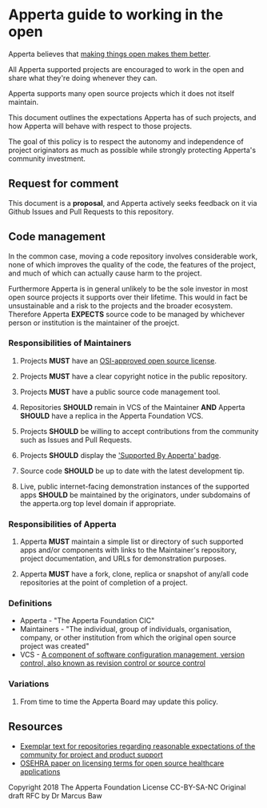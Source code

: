 # Apperta guide to working in the open

Apperta believes that [making things open makes them better](https://web.archive.org/web/20140628221103/https://www.gov.uk/design-principles#ninth).

All Apperta supported projects are encouraged to work in the open and share what they're doing whenever they can.

Apperta supports many open source projects which it does not itself maintain.

This document outlines the expectations Apperta has of such projects, and how Apperta will behave with respect to those projects.

The goal of this policy is to respect the autonomy and independence of project originators as much as possible while strongly protecting Apperta's community investment.

## Request for comment

This document is a **proposal**, and Apperta actively seeks feedback on it via Github Issues and Pull Requests to this repository.

## Code management

In the common case, moving a code repository involves considerable work, none of which improves the quality of the code, the features of the project, and much of which can actually cause harm to the project.

Furthermore Apperta is in general unlikely to be the sole investor in most open source projects it supports over their lifetime. This would in fact be unsustainable and a risk to the projects and the broader ecosystem. Therefore Apperta **EXPECTS** source code to be managed by whichever person or institution is the maintainer of the proejct.

### Responsibilities of Maintainers

1. Projects **MUST** have an [OSI-approved open source license](https://opensource.org/licenses).

1. Projects **MUST** have a clear copyright notice in the public repository.

1. Projects **MUST** have a public source code management tool.

1. Repositories **SHOULD** remain in VCS of the Maintainer **AND** Apperta **SHOULD** have a replica in the Apperta Foundation VCS.

1. Projects **SHOULD** be willing to accept contributions from the community such as Issues and Pull Requests.

1. Projects **SHOULD** display the ['Supported By Apperta' badge](https://github.com/AppertaFoundation/apperta-image-assets/blob/master/supported_by_apperta_lores.png).

1. Source code **SHOULD** be up to date with the latest development tip.

1. Live, public internet-facing demonstration instances of the supported apps **SHOULD** be maintained by the originators, under subdomains of the apperta.org top level domain if appropriate.

### Responsibilities of Apperta

1. Apperta **MUST** maintain a simple list or directory of such supported apps and/or components with links to the Maintainer's repository, project documentation, and URLs for demonstration purposes.

1. Apperta **MUST** have a fork, clone, replica or snapshot of any/all code repositories at the point of completion of a project.


### Definitions
* Apperta - "The Apperta Foundation CIC"
* Maintainers - "The individual, group of individuals, organisation, company, or other institution from which the original open source project was created"
* VCS - [A component of software configuration management, version control, also known as revision control or source control](https://en.wikipedia.org/wiki/Version_control)

### Variations
1. From time to time the Apperta Board may update this policy.


## Resources
* [Exemplar text for repositories regarding reasonable expectations of the community for project and product support](https://github.com/ethercis/ethercis#productproject-support)
* [OSEHRA paper on licensing terms for open source healthcare applications](https://www.osehra.org/sites/default/files/osehra_licensing_terms_v.1.0.pdf)

Copyright 2018 The Apperta Foundation
License CC-BY-SA-NC
Original draft RFC by Dr Marcus Baw
